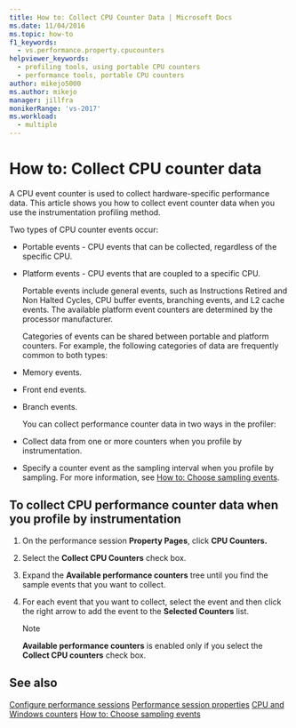 ```yaml
---
title: How to: Collect CPU Counter Data | Microsoft Docs
ms.date: 11/04/2016
ms.topic: how-to
f1_keywords: 
  - vs.performance.property.cpucounters
helpviewer_keywords: 
  - profiling tools, using portable CPU counters
  - performance tools, portable CPU counters
author: mikejo5000
ms.author: mikejo
manager: jillfra
monikerRange: 'vs-2017'
ms.workload: 
  - multiple
---
```

# How to: Collect CPU counter data

A CPU event counter is used to collect hardware-specific performance data. This article shows you how to collect event counter data when you use the instrumentation profiling method.

Two types of CPU counter events occur:

- Portable events - CPU events that can be collected, regardless of the specific CPU.

- Platform events - CPU events that are coupled to a specific CPU.

  Portable events include general events, such as Instructions Retired and Non Halted Cycles, CPU buffer events, branching events, and L2 cache events. The available platform event counters are determined by the processor manufacturer.

  Categories of events can be shared between portable and platform counters. For example, the following categories of data are frequently common to both types:

- Memory events.

- Front end events.

- Branch events.

  You can collect performance counter data in two ways in the profiler:

- Collect data from one or more counters when you profile by instrumentation.

- Specify a counter event as the sampling interval when you profile by sampling. For more information, see [How to: Choose sampling events](../profiling/how-to-choose-sampling-events.md).

## To collect CPU performance counter data when you profile by instrumentation

1. On the performance session **Property Pages**, click **CPU Counters.**

2. Select the **Collect CPU Counters** check box.

3. Expand the **Available performance counters** tree until you find the sample events that you want to collect.

4. For each event that you want to collect, select the event and then click the right arrow to add the event to the **Selected Counters** list.

    > [!NOTE]
    > **Available performance counters** is enabled only if you select the **Collect CPU counters** check box.

## See also

[Configure performance sessions](../profiling/configuring-performance-sessions.md)
[Performance session properties](../profiling/performance-session-properties.md)
[CPU and Windows counters](../profiling/cpu-and-windows-counters.md)
[How to: Choose sampling events](../profiling/how-to-choose-sampling-events.md)
